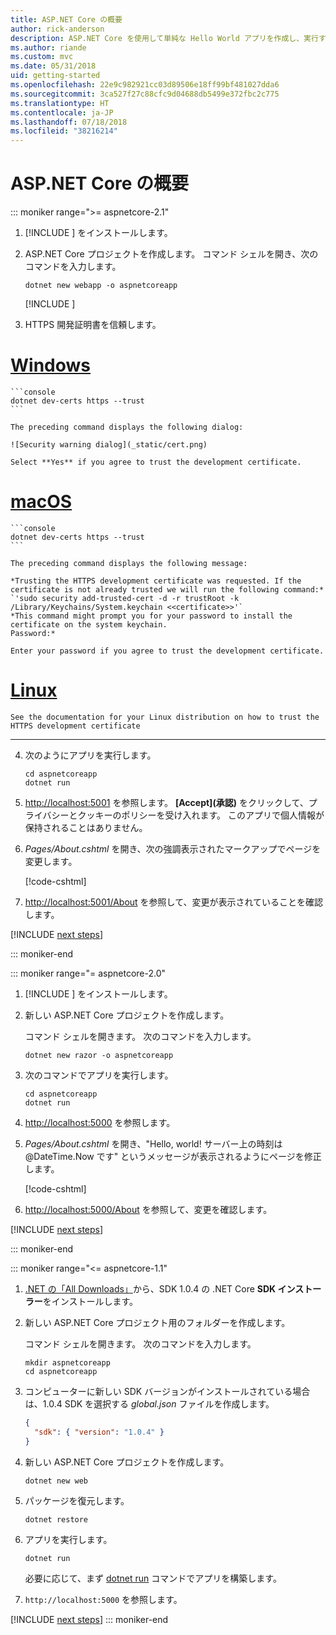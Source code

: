 ```yaml
---
title: ASP.NET Core の概要
author: rick-anderson
description: ASP.NET Core を使用して単純な Hello World アプリを作成し、実行する簡単なチュートリアルです。
ms.author: riande
ms.custom: mvc
ms.date: 05/31/2018
uid: getting-started
ms.openlocfilehash: 22e9c982921cc03d89506e18ff99bf481027dda6
ms.sourcegitcommit: 3ca527f27c88cfc9d04688db5499e372fbc2c775
ms.translationtype: HT
ms.contentlocale: ja-JP
ms.lasthandoff: 07/18/2018
ms.locfileid: "38216214"
---
```

# <a name="get-started-with-aspnet-core"></a>ASP.NET Core の概要

::: moniker range=">= aspnetcore-2.1"

1. [!INCLUDE [](~/includes/2.1-SDK.md)] をインストールします。

2. ASP.NET Core プロジェクトを作成します。 コマンド シェルを開き、次のコマンドを入力します。

    ```console
    dotnet new webapp -o aspnetcoreapp
    ```

    [!INCLUDE [](~/includes/webapp-alias-notice.md) [](~/includes/webapp-alias-notice.md)]

3. HTTPS 開発証明書を信頼します。

# <a name="windowstabwindows"></a>[Windows](#tab/windows)

    ```console
    dotnet dev-certs https --trust
    ```

    The preceding command displays the following dialog:

    ![Security warning dialog](_static/cert.png)

    Select **Yes** if you agree to trust the development certificate.

# <a name="macostabmacos"></a>[macOS](#tab/macos)

    ```console
    dotnet dev-certs https --trust
    ```

    The preceding command displays the following message:

    *Trusting the HTTPS development certificate was requested. If the certificate is not already trusted we will run the following command:*
    `'sudo security add-trusted-cert -d -r trustRoot -k /Library/Keychains/System.keychain <<certificate>>'`
    *This command might prompt you for your password to install the certificate on the system keychain.
    Password:*

    Enter your password if you agree to trust the development certificate.

# <a name="linuxtablinux"></a>[Linux](#tab/linux)

    See the documentation for your Linux distribution on how to trust the HTTPS development certificate
---

4. 次のようにアプリを実行します。

    ```console
    cd aspnetcoreapp
    dotnet run
    ```

5. [http://localhost:5001](http://localhost:5001) を参照します。  **[Accept]\(承認\)** をクリックして、プライバシーとクッキーのポリシーを受け入れます。 このアプリで個人情報が保持されることはありません。

6. *Pages/About.cshtml* を開き、次の強調表示されたマークアップでページを変更します。

    [!code-cshtml[](sample/getting-started/about.cshtml?highlight=9)]

7. [http://localhost:5001/About](http://localhost:5001/About) を参照して、変更が表示されていることを確認します。

[!INCLUDE [next steps](~/includes/getting-started/next-steps.md)]

::: moniker-end

::: moniker range="= aspnetcore-2.0"

1. [!INCLUDE [](~/includes/net-core-sdk-download-link.md)] をインストールします。

2. 新しい ASP.NET Core プロジェクトを作成します。

   コマンド シェルを開きます。 次のコマンドを入力します。

    ```console
    dotnet new razor -o aspnetcoreapp
    ```

3. 次のコマンドでアプリを実行します。

    ```console
    cd aspnetcoreapp
    dotnet run
    ```

4. [http://localhost:5000](http://localhost:5000) を参照します。

5. *Pages/About.cshtml* を開き、"Hello, world! サーバー上の時刻は @DateTime.Now です" というメッセージが表示されるようにページを修正します。

    [!code-cshtml[](sample/getting-started/about.cshtml?highlight=9&range=1-9)]

6. [http://localhost:5000/About](http://localhost:5000/About) を参照して、変更を確認します。

[!INCLUDE [next steps](~/includes/getting-started/next-steps.md)]

::: moniker-end

::: moniker range="<= aspnetcore-1.1"

1. [.NET の「All Downloads」](https://www.microsoft.com/net/download/all)から、SDK 1.0.4 の .NET Core **SDK インストーラー**をインストールします。

2. 新しい ASP.NET Core プロジェクト用のフォルダーを作成します。

   コマンド シェルを開きます。 次のコマンドを入力します。

   ```console
   mkdir aspnetcoreapp
   cd aspnetcoreapp
   ```

3. コンピューターに新しい SDK バージョンがインストールされている場合は、1.0.4 SDK を選択する *global.json* ファイルを作成します。

   ```json
   {
     "sdk": { "version": "1.0.4" }
   }
   ```

4. 新しい ASP.NET Core プロジェクトを作成します。

   ```console
   dotnet new web
   ```

5. パッケージを復元します。

    ```console
    dotnet restore
    ```

6. アプリを実行します。

   ```console
   dotnet run
   ```

   必要に応じて、まず [dotnet run](/dotnet/core/tools/dotnet-run) コマンドでアプリを構築します。

7. `http://localhost:5000` を参照します。

[!INCLUDE [next steps](~/includes/getting-started/next-steps.md)]
::: moniker-end
